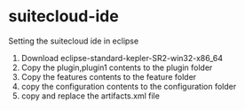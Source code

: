 # suitecloud-ide

Setting the suitecloud ide in eclipse

1) Download eclipse-standard-kepler-SR2-win32-x86_64
2) Copy the plugin,plugin1 contents to the plugin folder
3) Copy the features contents to the feature folder
4) copy the configuration contents to the configuration folder
5) copy and replace the artifacts.xml file
